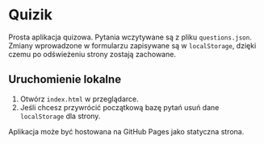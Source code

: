 # Quizik

Prosta aplikacja quizowa. Pytania wczytywane są z pliku `questions.json`. Zmiany wprowadzone w formularzu zapisywane są w `localStorage`, dzięki czemu po odświeżeniu strony zostają zachowane.

## Uruchomienie lokalne

1. Otwórz `index.html` w przeglądarce.
2. Jeśli chcesz przywrócić początkową bazę pytań usuń dane `localStorage` dla strony.

Aplikacja może być hostowana na GitHub Pages jako statyczna strona.
